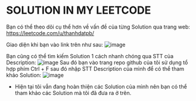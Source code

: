 # SOLUTION IN MY LEETCODE

Bạn có thể theo dõi cụ thể hơn về vấn đề của từng Solution qua trang web:
https://leetcode.com/u/thanhdatpb/

Giao diện khi bạn vào link trên như sau:
![image](https://github.com/user-attachments/assets/1ffb2ac2-29f4-4b68-b19e-07fa3519b676)


Bạn cũng có thể tìm kiếm Solution 1 cách nhanh chóng qua STT của Description:
![image](https://github.com/user-attachments/assets/a1143231-4fbd-4c89-81f7-71778d8ef7e9)
Sau đó bạn vào trang repo github của tôi sử dụng tổ hợp phím Ctrl + F sau đó nhập STT Description của mình để có thể tham khảo Solution:
![image](https://github.com/user-attachments/assets/e9e0ac52-9a0d-4623-852b-12deacd93f91)

* Hiện tại tôi vẫn đang hoàn thiện các Solution của mình nên bạn có thể tham khảo các Solution mà tôi đã đưa ra ở trên.




